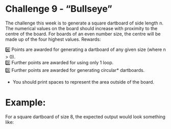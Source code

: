 # Challenge 9 - “Bullseye”
The challenge this week is to generate a square dartboard of side length n. The numerical values on the board should increase with proximity to the centre of the board. For boards of an even number size, the centre will be made up of the four highest values.
Rewards:<br>

:four:  Points are awarded for generating a dartboard of any given size (where n > 0).<br>
:three:  Further points are awarded for using only 1 loop.<br>
:three:  Further points are awarded for generating circular* dartboards.<br>

* You should print spaces to represent the area outside of the board.
# Example:
For a square dartboard of size 8, the expected output would look something like:

